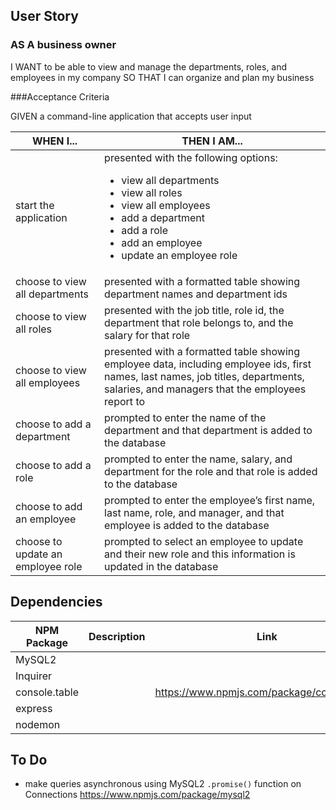 ## User Story

### AS A business owner

I WANT to be able to view and manage the departments, roles, and employees in my company
SO THAT I can organize and plan my business

###Acceptance Criteria

GIVEN a command-line application that accepts user input

| WHEN I...                         | THEN I AM...                                                                                                                                                                                                                     |
| --------------------------------- | -------------------------------------------------------------------------------------------------------------------------------------------------------------------------------------------------------------------------------- |
| start the application             | presented with the following options: <ul><li>view all departments</li> <li>view all roles</li><li>view all employees</li><li>add a department</li> <li>add a role</li><li>add an employee</li> <li>update an employee role</li> |
| choose to view all departments    | presented with a formatted table showing department names and department ids                                                                                                                                                     |
| choose to view all roles          | presented with the job title, role id, the department that role belongs to, and the salary for that role                                                                                                                         |
| choose to view all employees      | presented with a formatted table showing employee data, including employee ids, first names, last names, job titles, departments, salaries, and managers that the employees report to                                            |
| choose to add a department        | prompted to enter the name of the department and that department is added to the database                                                                                                                                        |
| choose to add a role              | prompted to enter the name, salary, and department for the role and that role is added to the database                                                                                                                           |
| choose to add an employee         | prompted to enter the employee’s first name, last name, role, and manager, and that employee is added to the database                                                                                                            |
| choose to update an employee role | prompted to select an employee to update and their new role and this information is updated in the database                                                                                                                      |

## Dependencies

| NPM Package   | Description | Link                                        |
| ------------- | ----------- | ------------------------------------------- |
| MySQL2        |             |                                             |
| Inquirer      |             |                                             |
| console.table |             | https://www.npmjs.com/package/console.table |
| express       |             |                                             |
| nodemon       |             |                                             |

## To Do

-   make queries asynchronous using MySQL2 `.promise()` function on Connections https://www.npmjs.com/package/mysql2
